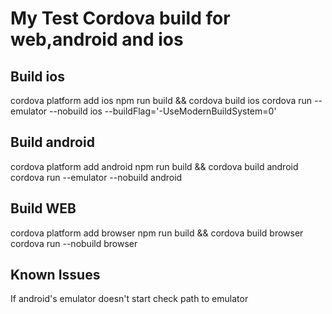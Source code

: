 # My Test Cordova build for web,android and ios
## Build ios
cordova platform add ios
npm run build && cordova build ios
cordova run --emulator --nobuild ios --buildFlag='-UseModernBuildSystem=0'
## Build android
cordova platform add android
npm run build && cordova build android
cordova run --emulator --nobuild android
## Build WEB
cordova platform add browser
npm run build && cordova build browser
cordova run --nobuild browser
## Known Issues
If android's emulator doesn't start check path to emulator
